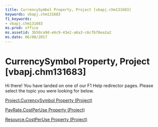 ```yaml
---
title: CurrencySymbol Property, Project [vbapj.chm131683]
keywords: vbapj.chm131683
f1_keywords:
- vbapj.chm131683
ms.prod: office
ms.assetid: 3b50ca9d-e6c9-43e2-a6a3-c6cfb78ea2a2
ms.date: 06/08/2017
---
```



# CurrencySymbol Property, Project [vbapj.chm131683]

Hi there! You have landed on one of our F1 Help redirector pages. Please select the topic you were looking for below.

[Project.CurrencySymbol Property (Project)](http://msdn.microsoft.com/library/5eccebc5-5c3d-4b30-31e0-68036411bca7%28Office.15%29.aspx)

[PayRate.CostPerUse Property (Project)](http://msdn.microsoft.com/library/7925d309-afb9-a0f8-7d40-9c2388fdaa1d%28Office.15%29.aspx)

[Resource.CostPerUse Property (Project)](http://msdn.microsoft.com/library/171217c9-200b-8cd1-b985-aa1aed099d0e%28Office.15%29.aspx)

